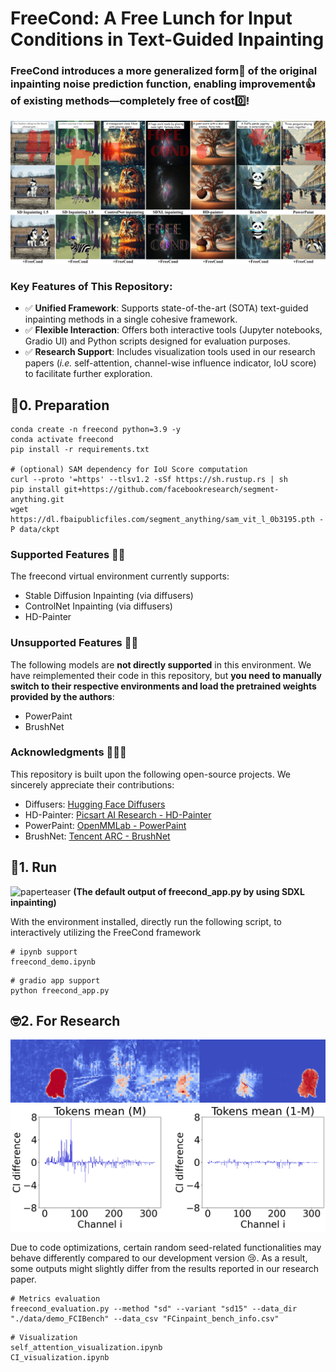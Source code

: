 # FreeCond: A Free Lunch for Input Conditions in Text-Guided Inpainting
### FreeCond introduces a more generalized form💪 of the original inpainting noise prediction function, enabling improvement👍 of existing methods—completely free of cost0️⃣!
![paperteaser](./demo_out/paper_teaser.jpg)
### Key Features of This Repository:
* ✅ **Unified Framework**: Supports state-of-the-art (SOTA) text-guided inpainting methods in a single cohesive framework.
* ✅ **Flexible Interaction**: Offers both interactive tools (Jupyter notebooks, Gradio UI) and Python scripts designed for evaluation purposes.
* ✅ **Research Support**: Includes visualization tools used in our research papers (*i.e.* self-attention, channel-wise influence indicator, IoU score) to facilitate further exploration.

## 🦦0. Preparation
```
conda create -n freecond python=3.9 -y
conda activate freecond
pip install -r requirements.txt

# (optional) SAM dependency for IoU Score computation
curl --proto '=https' --tlsv1.2 -sSf https://sh.rustup.rs | sh
pip install git+https://github.com/facebookresearch/segment-anything.git
wget https://dl.fbaipublicfiles.com/segment_anything/sam_vit_l_0b3195.pth -P data/ckpt
```
### Supported Features 🙆‍♀️
The freecond virtual environment currently supports:

* Stable Diffusion Inpainting (via diffusers)
* ControlNet Inpainting (via diffusers)
* HD-Painter
### Unsupported Features 🙅‍♀️
The following models are **not directly supported** in this environment. We have reimplemented their code in this repository, but **you need to manually switch to their respective environments and load the pretrained weights provided by the authors**:

* PowerPaint
* BrushNet
### Acknowledgments 🤩🤩🤩
This repository is built upon the following open-source projects. We sincerely appreciate their contributions:

* Diffusers: [Hugging Face Diffusers](https://github.com/huggingface/diffusers)
* HD-Painter: [Picsart AI Research - HD-Painter](https://github.com/Picsart-AI-Research/HD-Painter)
* PowerPaint: [OpenMMLab - PowerPaint](https://github.com/open-mmlab/PowerPaint)
* BrushNet: [Tencent ARC - BrushNet](https://github.com/TencentARC/BrushNet)
## 🐾1. Run
![paperteaser](./demo_out/github_teaser_1.png)
**(The default output of freecond_app.py by using SDXL inpainting)**

With the environment installed, directly run the following script, to interactively utilizing the FreeCond framework
```
# ipynb support
freecond_demo.ipynb
```
```
# gradio app support
python freecond_app.py
```
## 🤓2. For Research
![visualization](./demo_out/self_attn_multi.png)
![visualization2](./demo_out/CI_visualization.png)

Due to code optimizations, certain random seed-related functionalities may behave differently compared to our development version 😢. As a result, some outputs might slightly differ from the results reported in our research paper.
```
# Metrics evaluation
freecond_evaluation.py --method "sd" --variant "sd15" --data_dir "./data/demo_FCIBench" --data_csv "FCinpaint_bench_info.csv"
```
```
# Visualization
self_attention_visualization.ipynb
CI_visualization.ipynb
```